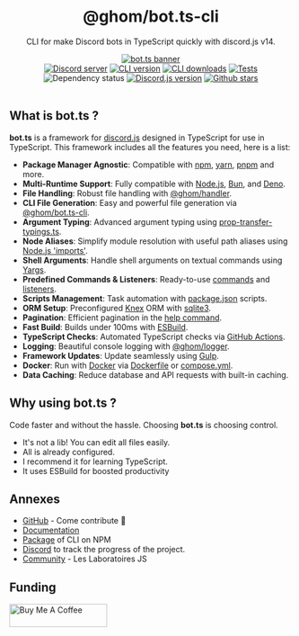 <div align="center">
  <h1> @ghom/bot.ts-cli </h1><p> CLI for make Discord bots in TypeScript quickly with discord.js v14. </p>
  <div class="banner">
    <a href="https://ghom.gitbook.io/bot-ts/">
      <img src="https://raw.githubusercontent.com/bot-ts/docs/master/.gitbook/assets/bot.ts-banner.png" alt="bot.ts banner"/>
    </a>
  </div>
  <div>
    <a href="https://discord.gg/3vC2XWK"><img src="https://img.shields.io/discord/507389389098188820?color=7289da&logo=discord&logoColor=white" alt="Discord server" /></a>
    <a href="https://www.npmjs.com/package/@ghom/bot.ts-cli"><img src="https://img.shields.io/npm/v/@ghom/bot.ts-cli.svg?maxAge=3600" alt="CLI version" /></a>
    <a href="https://www.npmjs.com/package/@ghom/bot.ts-cli"><img src="https://img.shields.io/npm/dm/@ghom/bot.ts-cli.svg?maxAge=3600" alt="CLI downloads" /></a>
    <a href="https://github.com/bot-ts/framework/actions/workflows/factory.yml"><img src="https://github.com/bot-ts/framework/actions/workflows/factory.yml/badge.svg?branch=master" alt="Tests" /></a>
    <img alt="Dependency status" src="https://img.shields.io/librariesio/github/bot-ts/framework">
    <a href="https://www.npmjs.com/package/discord.js"><img src="https://img.shields.io/npm/v/discord.js?label=discord.js" alt="Discord.js version" /></a>
    <a href="https://github.com/bot-ts/framework"><img alt="Github stars" src="https://img.shields.io/github/stars/bot-ts/framework?color=black&logo=github"></a>
  </div>
</div>

<br/>

## What is bot.ts ?

**bot.ts** is a framework for <a href='https://discord.js.org/#/'>discord.js</a> designed in TypeScript for use in TypeScript. This framework includes all the features you need, here is a list:

- **Package Manager Agnostic**: Compatible with [npm](https://www.npmjs.com), [yarn](https://yarnpkg.com), [pnpm](https://pnpm.io) and more.
- **Multi-Runtime Support**: Fully compatible with [Node.js](https://nodejs.org), [Bun](https://bun.sh), and [Deno](https://deno.land).
- **File Handling**: Robust file handling with [@ghom/handler](https://www.npmjs.com/package/@ghom/handler).
- **CLI File Generation**: Easy and powerful file generation via [@ghom/bot.ts-cli](https://www.npmjs.com/package/@ghom/bot.ts-cli).
- **Argument Typing**: Advanced argument typing using [prop-transfer-typings.ts](https://gist.github.com/GhomKrosmonaute/00da4eb3e8ac48a751602288fcf71835).
- **Node Aliases**: Simplify module resolution with useful path aliases using [Node.js 'imports'](https://nodejs.org/api/packages.html#packages_imports).
- **Shell Arguments**: Handle shell arguments on textual commands using [Yargs](http://yargs.js.org/).
- **Predefined Commands & Listeners**: Ready-to-use [commands](https://github.com/bot-ts/framework/blob/master/src/commands) and [listeners](https://github.com/bot-ts/framework/blob/master/src/listeners).
- **Scripts Management**: Task automation with [package.json](https://ghom.gitbook.io/bot-ts/command-line/overview) scripts.
- **ORM Setup**: Preconfigured [Knex](http://knexjs.org/) ORM with [sqlite3](https://www.npmjs.com/package/sqlite3).
- **Pagination**: Efficient pagination in the [help command](https://github.com/bot-ts/framework/blob/master/src/commands/help.native.ts#L34).
- **Fast Build**: Builds under 100ms with [ESBuild](https://esbuild.github.io).
- **TypeScript Checks**: Automated TypeScript checks via [GitHub Actions](https://github.com/bot-ts/framework/blob/master/.github/workflows/test.yml).
- **Logging**: Beautiful console logging with [@ghom/logger](https://www.npmjs.com/package/@ghom/logger).
- **Framework Updates**: Update seamlessly using [Gulp](https://gulpjs.com/).
- **Docker**: Run with [Docker](https://www.docker.com) via [Dockerfile](https://github.com/bot-ts/framework/blob/master/Dockerfile) or [compose.yml](https://github.com/bot-ts/framework/blob/master/compose.yml).
- **Data Caching**: Reduce database and API requests with built-in caching.

## Why using bot.ts ?

Code faster and without the hassle. Choosing **bot.ts** is choosing control.

* It's not a lib! You can edit all files easily.
* All is already configured.
* I recommend it for learning TypeScript.
* It uses ESBuild for boosted productivity

## Annexes

* [GitHub](https://github.com/bot-ts) - Come contribute 🩵
* [Documentation](https://ghom.gitbook.io/bot-ts/)
* [Package](https://www.npmjs.com/package/@ghom/bot.ts-cli) of CLI on NPM
* [Discord](https://discord.gg/kYxDWWQJ8q) to track the progress of the project.
* [Community](https://discord.gg/3vC2XWK) - Les Laboratoires JS

## Funding

<a href="https://www.buymeacoffee.com/ghom" target="_blank">
  <img src="https://cdn.buymeacoffee.com/buttons/default-orange.png" alt="Buy Me A Coffee" height="41" width="174">
</a>

